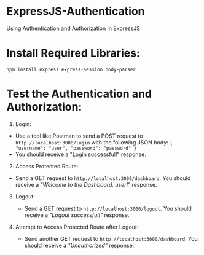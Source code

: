 # ExpressJS-Authentication
Using Authentication and Authorization in ExpressJS

# Install Required Libraries:
`npm install express express-session body-parser`

# Test the Authentication and Authorization:
1. Login:
  - Use a tool like Postman to send a POST request to `http://localhost:3000/login` with the following JSON body:
    `{
    "username": "user",
    "password": "password"
    }`
  - You should receive a "Login successful!" response.

2. Access Protected Route:
  - Send a GET request to `http://localhost:3000/dashboard`. You should receive a *"Welcome to the Dashboard, user!"* response.
  
3. Logout:
   - Send a GET request to `http://localhost:3000/logout`. You should receive a *"Logout successful!"* response.
      
4. Attempt to Access Protected Route after Logout:
   -  Send another GET request to `http://localhost:3000/dashboard`. You should receive a *"Unauthorized"* response.


